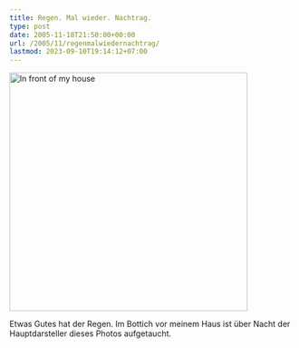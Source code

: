 ```yaml
---
title: Regen. Mal wieder. Nachtrag.
type: post
date: 2005-11-18T21:50:00+00:00
url: /2005/11/regenmalwiedernachtrag/
lastmod: 2023-09-10T19:14:12+07:00
---
```

[<img width="420" src="//static.flickr.com/29/64662361_e83734b86b.jpg" alt="In front of my house" />][1]

Etwas Gutes hat der Regen. Im Bottich vor meinem Haus ist über Nacht der Hauptdarsteller dieses Photos aufgetaucht.

 [1]: http://www.flickr.com/photos/schreibblogade/64662361/ "In front of my house"
